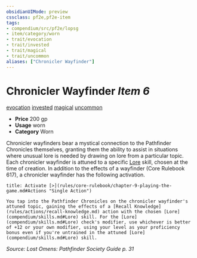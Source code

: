 ```yaml
---
obsidianUIMode: preview
cssclass: pf2e,pf2e-item
tags:
- compendium/src/pf2e/lopsg
- item/category/worn
- trait/evocation
- trait/invested
- trait/magical
- trait/uncommon
aliases: ["Chronicler Wayfinder"]
---
```

# Chronicler Wayfinder *Item 6*  
[evocation](rules/traits/evocation.md)  [invested](rules/traits/invested.md)  [magical](rules/traits/magical.md)  [uncommon](rules/traits/uncommon.md)  

- **Price** 200 gp
- **Usage** worn
- **Category** Worn

Chronicler wayfinders bear a mystical connection to the Pathfinder Chronicles themselves, granting them the ability to assist in situations where unusual lore is needed by drawing on lore from a particular topic. Each chronicler wayfinder is attuned to a specific [Lore](compendium/skills.md#Lore) skill, chosen at the time of creation. In addition to the effects of a wayfinder (Core Rulebook 617), a chronicler wayfinder has the following activation.

```ad-embed-ability
title: Activate [>](rules/core-rulebook/chapter-9-playing-the-game.md#Actions "Single Action")

You tap into the Pathfinder Chronicles on the chronicler wayfinder's attuned topic, gaining the effects of a [Recall Knowledge](rules/actions/recall-knowledge.md) action with the chosen [Lore](compendium/skills.md#Lore) skill. For the [Lore](compendium/skills.md#Lore) check's modifier, use whichever is better of +12 or your own modifier, using your level as your proficiency bonus even if you're untrained in the attuned [Lore](compendium/skills.md#Lore) skill.
```

*Source: Lost Omens: Pathfinder Society Guide p. 31*